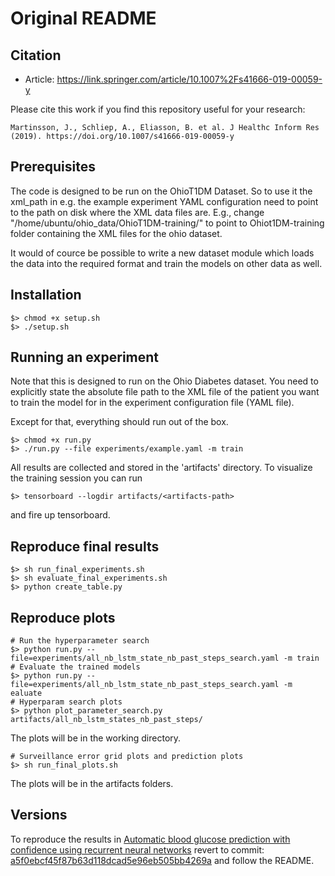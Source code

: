 # Original README

## Citation

- Article: https://link.springer.com/article/10.1007%2Fs41666-019-00059-y

Please cite this work if you find this repository useful for your research:

    Martinsson, J., Schliep, A., Eliasson, B. et al. J Healthc Inform Res (2019). https://doi.org/10.1007/s41666-019-00059-y

## Prerequisites
The code is designed to be run on the OhioT1DM Dataset. So to use it the xml_path in e.g. the example experiment YAML configuration need to point to the path on disk where the XML data files are. E.g., change "/home/ubuntu/ohio_data/OhioT1DM-training/" to point to Ohiot1DM-training folder containing the XML files for the ohio dataset.

It would of cource be possible to write a new dataset module which loads the data into the required format and train the models on other data as well.

## Installation
    $> chmod +x setup.sh
    $> ./setup.sh

## Running an experiment
Note that this is designed to run on the Ohio Diabetes dataset. You need to
explicitly state the absolute file path to the XML file of the patient you want
to train the model for in the experiment configuration file (YAML file).

Except for that, everything should run out of the box.

    $> chmod +x run.py
    $> ./run.py --file experiments/example.yaml -m train

All results are collected and stored in the 'artifacts' directory. To visualize the training session you can run

    $> tensorboard --logdir artifacts/<artifacts-path>

and fire up tensorboard.

## Reproduce final results

    $> sh run_final_experiments.sh
    $> sh evaluate_final_experiments.sh
    $> python create_table.py

## Reproduce plots

    # Run the hyperparameter search
    $> python run.py --file=experiments/all_nb_lstm_state_nb_past_steps_search.yaml -m train
    # Evaluate the trained models
    $> python run.py --file=experiments/all_nb_lstm_state_nb_past_steps_search.yaml -m ealuate
    # Hyperparam search plots
    $> python plot_parameter_search.py artifacts/all_nb_lstm_states_nb_past_steps/

The plots will be in the working directory.
    
    # Surveillance error grid plots and prediction plots
    $> sh run_final_plots.sh
    
The plots will be in the artifacts folders.

## Versions

To reproduce the results in [Automatic blood glucose prediction with confidence
using recurrent neural networks](http://ceur-ws.org/Vol-2148/paper10.pdf) revert to commit: [a5f0ebcf45f87b63d118dcad5e96eb505bb4269a](https://github.com/johnmartinsson/blood-glucose-prediction/commit/a5f0ebcf45f87b63d118dcad5e96eb505bb4269a) and follow the README.
